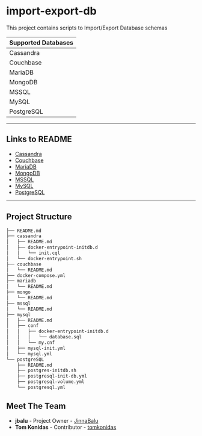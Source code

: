 # import-export-db

This project contains scripts to Import/Export Database schemas


|Supported Databases|
|---|
|Cassandra|
|Couchbase|
|MariaDB|
|MongoDB|
|MSSQL|
|MySQL|
|PostgreSQL|

___

## Links to README

* [Cassandra](cassandra/README.md)
* [Couchbase](couchbase/README.md)
* [MariaDB](mariadb/README.md)
* [MongoDB](mongo/README.md)
* [MSSQL](mssql/README.md)
* [MySQL](mysql/README.md)
* [PostgreSQL](postgreSQL/README.md)

___

## Project Structure

```bash
├── README.md
├── cassandra
│   ├── README.md
│   ├── docker-entrypoint-initdb.d
│   │   └── init.cql
│   └── docker-entrypoint.sh
├── couchbase
│   └── README.md
├── docker-compose.yml
├── mariadb
│   └── README.md
├── mongo
│   └── README.md
├── mssql
│   └── README.md
├── mysql
│   ├── README.md
│   ├── conf
│   │   ├── docker-entrypoint-initdb.d
│   │   │   └── database.sql
│   │   └── my.cnf
│   ├── mysql-init.yml
│   └── mysql.yml
└── postgreSQL
    ├── README.md
    ├── postgres-initdb.sh
    ├── postgresql-init-db.yml
    ├── postgresql-volume.yml
    └── postgresql.yml
```


## Meet The Team

* **jbalu** - Project Owner - [JinnaBalu](https://github.com/JinnaBalu)
* **Tom Konidas** - Contributor - [tomkonidas](https://github.com/tomkonidas)
